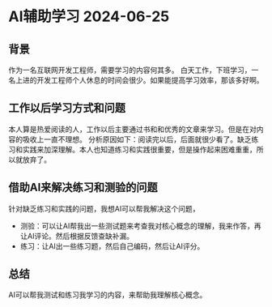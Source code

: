 # AI辅助学习 2024-06-25

## 背景
作为一名互联网开发工程师，需要学习的内容何其多。
白天工作，下班学习，一名上进的开发工程师个人休息的时间会很少。如果能提高学习效率，那该多好啊。

## 工作以后学习方式和问题
本人算是热爱阅读的人，工作以后主要通过书和和优秀的文章来学习。但是在对内容的吸收上一直不理想。
分析原因如下：阅读完以后，后面就很少看了。缺乏练习和实践来加深理解。本人也知道练习和实践很重要，但是操作起来困难重重，所以就放弃了。

## 借助AI来解决练习和测验的问题
针对缺乏练习和实践的问题，我想AI可以帮我解决这个问题，
- 测验：可以让AI帮我出一些测试题来考查我对核心概念的理解，我来作答，再让AI评论。然后根据反馈查缺补漏。
- 练习：让AI出一些练习题，然后自己编码，然后让AI评分。

## 总结
AI可以帮我测试和练习我学习的内容，来帮助我理解核心概念。
